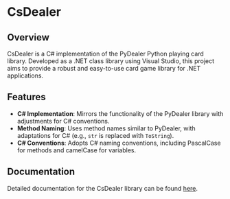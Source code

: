 # CsDealer

## Overview

CsDealer is a C# implementation of the PyDealer Python playing card library. Developed as a .NET class library using Visual Studio, this project aims to provide a robust and easy-to-use card game library for .NET applications.

## Features

- **C# Implementation**: Mirrors the functionality of the PyDealer library with adjustments for C# conventions.
- **Method Naming**: Uses method names similar to PyDealer, with adaptations for C# (e.g., `str` is replaced with `ToString`).
- **C# Conventions**: Adopts C# naming conventions, including PascalCase for methods and camelCase for variables.

## Documentation

Detailed documentation for the CsDealer library can be found [here](./Documentation/README.md).
